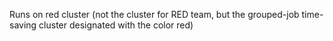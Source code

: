 Runs on red cluster (not the cluster for RED team, but the grouped-job time-saving cluster designated with the color red)
